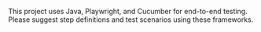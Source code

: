 <!-- Use this file to provide workspace-specific custom instructions to Copilot. For more details, visit https://code.visualstudio.com/docs/copilot/copilot-customization#_use-a-githubcopilotinstructionsmd-file -->

This project uses Java, Playwright, and Cucumber for end-to-end testing. Please suggest step definitions and test scenarios using these frameworks.
